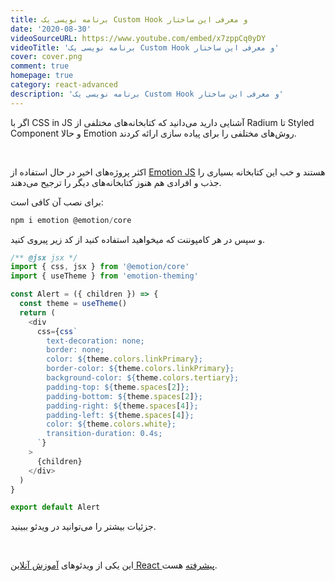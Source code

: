 ```yaml
---
title: برنامه نویسی یک Custom Hook و معرفی این ساختار
date: '2020-08-30'
videoSourceURL: https://www.youtube.com/embed/x7zppCq0yDY
videoTitle: 'برنامه نویسی یک Custom Hook و معرفی این ساختار'
cover: cover.png
comment: true
homepage: true
category: react-advanced
description: 'برنامه نویسی یک Custom Hook و معرفی این ساختار'
---
```


اگر با CSS in JS آشنایی دارید می‌دانید که کتابخانه‌های مختلفی از Radium تا Styled Component و حالا Emotion روش‌های مختلفی را برای پیاده سازی ارائه کردند.

<br />

اکثر پروژه‌های اخیر در حال استفاده از [Emotion JS](https://emotion.sh/) هستند و خب این کتابخانه بسیاری را جذب و افرادی هم هنوز کتابخانه‌های دیگر را ترجیح می‌دهند.

برای نصب آن کافی است:

```javascript
npm i emotion @emotion/core
```

و سپس در هر کامپوننت که میخواهید استفاده کنید از کد زیر پیروی کنید.

```javascript
/** @jsx jsx */
import { css, jsx } from '@emotion/core'
import { useTheme } from 'emotion-theming'

const Alert = ({ children }) => {
  const theme = useTheme()
  return (
    <div
      css={css`
        text-decoration: none;
        border: none;
        color: ${theme.colors.linkPrimary};
        border-color: ${theme.colors.linkPrimary};
        background-color: ${theme.colors.tertiary};
        padding-top: ${theme.spaces[2]};
        padding-bottom: ${theme.spaces[2]};
        padding-right: ${theme.spaces[4]};
        padding-left: ${theme.spaces[4]};
        color: ${theme.colors.white};
        transition-duration: 0.4s;
      `}
    >
      {children}
    </div>
  )
}

export default Alert
```

جزئیات بیشتر را می‌توانید در ویدئو ببینید.

<br />

این یکی از ویدئو‌های
[آموزش آنلاین React پیشرفته](/react-advanced-course)
هست.
